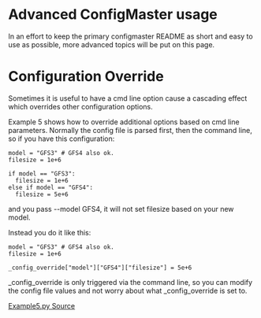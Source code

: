 # Advanced ConfigMaster usage

In an effort to keep the primary configmaster README as short and easy to use as possible,
more advanced topics will be put on this page.

# Configuration Override
Sometimes it is useful to have a cmd line option cause a cascading effect which
overrides other configuration options.  

Example 5 shows how to override additional options based on cmd line parameters.  Normally 
the config file is parsed first, then the command line, so if you have this configuration:
```
model = "GFS3" # GFS4 also ok.
filesize = 1e+6

if model == "GFS3":
  filesize = 1e+6
else if model == "GFS4":
  filesize = 5e+6
```
and you pass --model GFS4, it will not set filesize based on your new model.

Instead you do it like this:
```
model = "GFS3" # GFS4 also ok.
filesize = 1e+6

_config_override["model"]["GFS4"]["filesize"] = 5e+6
```

_config_override is only triggered via the command line, so you can modify the config file values and not worry about what _config_override is set to.

[Example5.py Source](https://raw.githubusercontent.com/NCAR/ConfigMaster/master/example5/example5.py)

